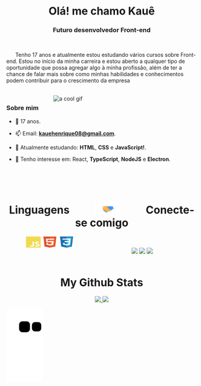 <h1 align="center"> Olá! me chamo Kauê</h1>

<h3 align="center"> Futuro desenvolvedor Front-end </h3>

<br/>
  
  <p>
&nbsp;&nbsp;&nbsp;&nbsp;&nbsp; Tenho 17 anos e atualmente estou estudando vários cursos sobre Front-end. Estou no início da minha carreira e estou aberto a qualquer tipo de oportunidade que possa agregar algo à minha profissão, além de ter a chance de falar mais sobre como minhas habilidades e conhecimentos podem contribuir para o crescimento da empresa
</p>

<br>
<img src="https://cdna.artstation.com/p/assets/images/images/028/102/058/original/pixel-jeff-matrix-s.gif?1593487263" width="380" align='right' alt="a cool gif" />
<h3> Sobre mim </h3>

- 🎂 17 anos.

- 📫 Email: **kauehenrique08@gmail.com**.

- 🧠 Atualmente estudando: **HTML**, **CSS** e **JavaScript!**.

- 👀 Tenho interesse em: React, **TypeScript**, **NodeJS** e **Electron**.

<br/>
<br/>
<br/>

<h1 align="center"> Linguagens &nbsp;&nbsp;&nbsp;&nbsp;&nbsp;&nbsp;&nbsp;&nbsp; <img src="https://github.com/macagua/macagua/blob/master/assets/img/icons/handshake.gif" height="32px" alt="Connect with me" /> &nbsp;&nbsp;&nbsp;&nbsp;&nbsp;&nbsp;&nbsp;&nbsp; Conecte-se comigo</h1>

<div>
  &nbsp;&nbsp;&nbsp;&nbsp;&nbsp;&nbsp;&nbsp;&nbsp;&nbsp;&nbsp;&nbsp;&nbsp;
  <img align="center" alt="Kauê-Js" height="30" width="40" src="https://raw.githubusercontent.com/devicons/devicon/master/icons/javascript/javascript-plain.svg">
  <img align="center" alt="Kauê-HTML" height="30" width="40" src="https://raw.githubusercontent.com/devicons/devicon/master/icons/html5/html5-original.svg">
  <img align="center" alt="Kauê-CSS" height="30" width="40" src="https://raw.githubusercontent.com/devicons/devicon/master/icons/css3/css3-original.svg"> 
&nbsp;&nbsp;&nbsp;&nbsp;&nbsp;&nbsp;&nbsp;&nbsp;&nbsp;&nbsp;&nbsp;&nbsp;&nbsp;&nbsp;&nbsp;&nbsp;&nbsp;&nbsp;&nbsp;&nbsp;&nbsp;&nbsp;&nbsp;&nbsp;&nbsp;&nbsp;&nbsp;&nbsp;&nbsp;&nbsp;&nbsp;&nbsp;&nbsp;&nbsp;&nbsp;&nbsp;&nbsp;&nbsp;&nbsp;&nbsp;&nbsp;&nbsp;&nbsp;&nbsp;&nbsp;&nbsp;&nbsp;&nbsp;&nbsp;&nbsp;&nbsp;&nbsp;&nbsp;&nbsp;&nbsp;&nbsp;&nbsp;&nbsp;&nbsp;&nbsp;&nbsp;&nbsp;&nbsp;&nbsp;&nbsp;&nbsp;&nbsp;&nbsp;&nbsp;&nbsp;&nbsp;&nbsp;&nbsp;&nbsp;&nbsp;&nbsp;&nbsp;&nbsp;&nbsp;&nbsp;&nbsp;&nbsp;&nbsp;
<a href="https://instagram.com/kkauecorrea" target="_blank"><img src="https://img.shields.io/badge/-Instagram-%23E4405F?style=for-the-badge&logo=instagram&logoColor=white" target="_blank"></a>
  <a href = "mailto:kauehenrique08@gmail.com"><img src="https://img.shields.io/badge/-Gmail-%23333?style=for-the-badge&logo=gmail&logoColor=white" target="_blank"></a>
  <a href="https://www.linkedin.com/in/kau%C3%AA-corr%C3%AAa-546bb31a9/" target="_blank"><img src="https://img.shields.io/badge/-LinkedIn-%230077B5?style=for-the-badge&logo=linkedin&logoColor=white" target="_blank"></a>
  
  
  <br>
  <br>
  
 <h1 align="center"> My Github Stats </h1>

<p align="center">
  <a href="https://github.com/kauecorrea">
  <img height="180em" src="https://github-readme-stats.vercel.app/api?username=kauecorrea&show_icons=true&theme=synthwave&include_all_commits=true&count_private=true"/>
  <img height="180em" src="https://github-readme-stats.vercel.app/api/top-langs/?username=kauecorrea&layout=compact&langs_count=7&theme=synthwave"/>
</p>

  ![Snake animation](https://github.com/kauecorrea/kauecorrea/blob/output/github-contribution-grid-snake.svg)
</div>
